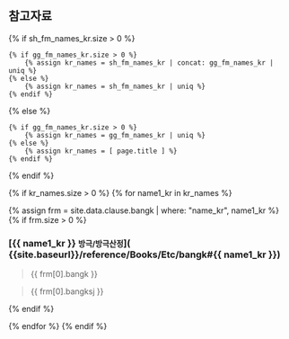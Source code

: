 ## 참고자료

{% if sh_fm_names_kr.size > 0 %}

	{% if gg_fm_names_kr.size > 0 %}
		{% assign kr_names = sh_fm_names_kr | concat: gg_fm_names_kr | uniq %}
	{% else %}
		{% assign kr_names = sh_fm_names_kr | uniq %}
	{% endif %}

{% else %}

	{% if gg_fm_names_kr.size > 0 %}
		{% assign kr_names = gg_fm_names_kr | uniq %}
	{% else %}
		{% assign kr_names = [ page.title ] %}
	{% endif %}

{% endif %}

<!-- 처방 명칭 -->

{% if kr_names.size > 0 %}
{% for name1_kr in kr_names %}

{% assign frm = site.data.clause.bangk | where: "name_kr", name1_kr %}
{% if frm.size > 0 %}
### [{{ name1_kr }} <small>방극/방극산정</small>]( {{site.baseurl}}/reference/Books/Etc/bangk#{{ name1_kr }})

> {{ frm[0].bangk }}

> {{ frm[0].bangksj }}

{% endif %}

{% endfor %}
{% endif %}



<!-- 내용 정리

## 정리

{% assign formulas = site.data.formula.SHL | where: "NameK", page.title %}
{% assign formula = formulas[0] %}

#### 효능

{{  formula.Features }}

#### 적응증

{{ formula.Indications }}


#### 설명

{{ formula.Commentary }}


## 외부자료

Ref : {{ formula.Page }}

-->
